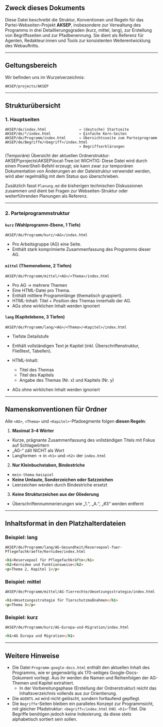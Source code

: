 ## Zweck dieses Dokuments

Diese Datei beschreibt die Struktur, Konventionen und Regeln für das Partei-Webseiten-Projekt **AKSEP**, insbesondere zur Verwaltung des Programms in drei Detaillierungsgraden (kurz, mittel, lang), zur Erstellung von Begriffsseiten und zur Pfadbenennung. Sie dient als Referenz für Agenten, Redakteur:innen und Tools zur konsistenten Weiterentwicklung des Webauftritts.

---

## Geltungsbereich

Wir befinden uns im Wurzelverzeichnis:
```
AKSEP/projects/AKSEP
```

---

## Strukturübersicht

### 1. Hauptseiten

```plaintext
AKSEP/de/index.html               → (deutsche) Startseite
AKSEP/de/*/index.html             → Einfache Kern-Seiten
AKSEP/de/Programm/index.html      → Übersichtsseite zum Parteiprogramm
AKSEP/de/Begriffe/<begriff>/index.html
                                  → Begriffserklärungen
```

(Temporäre) Übersicht der aktuellen Ordnerstruktur:
AKSEP\projects\AKSEP\local-Tree.txt
WICHTIG: Diese Datei wird durch einen PowerShell-Befehl erzeugt; sie kann zwar zur temporären Dokumentation von Änderungen an der Dateistruktur verwendet werden, wird aber regelmäßig mit dem Status quo überschrieben.

Zusätzlich fasst `Planung.md` die bisherigen technischen Diskussionen zusammen und dient bei Fragen zur Webseiten-Struktur oder weiterführenden Planungen als Referenz.

---

### 2. Parteiprogrammstruktur

#### `kurz` (Wahlprogramm-Ebene, 1 Tiefe)

```plaintext
AKSEP/de/Programm/kurz/<AG>/index.html
```

* Pro Arbeitsgruppe (AG) eine Seite.
* Enthält stark komprimierte Zusammenfassung des Programms dieser AG.

#### `mittel` (Themenebene, 2 Tiefen)

```plaintext
AKSEP/de/Programm/mittel/<AG>/<Thema>/index.html
```

* Pro AG → mehrere Themen
* Eine HTML-Datei pro Thema.
* Enthält mittlere Programmlänge (thematisch gruppiert).
* HTML-Inhalt: Titel + Position des Themas innerhalb der AG.
* AGs ohne wirklichen Inhalt werden ignoriert

#### `lang` (Kapitelebene, 3 Tiefen)

```plaintext
AKSEP/de/Programm/lang/<AG>/<Thema>/<Kapitel>/index.html
```

* Tiefste Detailstufe
* Enthält vollständigen Text je Kapitel (inkl. Überschriftenstruktur, Fließtext, Tabellen).
* HTML-Inhalt:

  * Titel des Themas
  * Titel des Kapitels
  * Angabe des Themas (Nr. x) und Kapitels (Nr. y)

* AGs ohne wirklichen Inhalt werden ignoriert
---

## Namenskonventionen für Ordner

Alle `<AG>`, `<Thema>` und `<Kapitel>`-Pfadsegmente folgen **diesen Regeln**:

1. **Maximal 3–4 Wörter**

* Kurze, prägnante Zusammenfassung des vollständigen Titels mit Fokus auf Schlagwörtern
* „AG-“ zält NICHT als Wort
* Langformen → in `<h1>` und `<h2>` der `index.html`

2. **Nur Kleinbuchstaben, Bindestriche**

* `mein-thema-beispiel`
* **Keine Umlaute, Sonderzeichen oder Satzzeichen**
* Leerzeichen werden durch Bindestriche ersetzt

3. **Keine Strukturzeichen aus der Gliederung**

* Überschriftennummerierungen wie „1.“, „A.“, „#3“ werden entfernt

---

## Inhaltsformat in den Platzhalterdateien

### Beispiel: lang

```plaintext
AKSEP/de/Programm/lang/AG-Gesundheit/Reservepool-fuer-Pflegefachkraefte/Kernidee/index.html
```

```html
<h1>Reservepool für Pflegefachkräfte</h1>
<h2>Kernidee und Funktionsweise</h2>
<p>Thema 2, Kapitel 1</p>
```

### Beispiel: mittel

```plaintext
AKSEP/de/Programm/mittel/AG-Tierrechte/Umsetzungsstrategie/index.html
```

```html
<h1>Umsetzungsstrategie für Tierschutzmaßnahmen</h1>
<p>Thema 3</p>
```

### Beispiel: kurz

```plaintext
AKSEP/de/Programm/kurz/AG-Europa-und-Migration/index.html
```

```html
<h1>AG Europa und Migration</h1>
```

---

## Weitere Hinweise

* Die Datei `Programm-google-docs.html` enthält den aktuellen Inhalt des Programms, wie er gegenwärtig als 170-seitiges Google-Docs-Dokument vorliegt. Aus ihr werden die Namen und Reihenfolgen der AG-Themen und Kapitel extrahiert.
  * In der Vorbereitungsphase (Erstellung der Ordnerstruktur) reicht das Inhaltsverzeichnis vollends aus zur Orientierung.
* Die `AGENTS.md` wird nicht gelöscht, sondern fortlaufend gepflegt.
* Die `Begriffe`-Seiten bleiben ein paralleles Konzept zur Programmsicht, mit gleicher Pfadstruktur: `<begriff>/index.html` inkl. `<h1>`-Titel. Die Begriffe benötigen jedoch keine Indexierung, da diese stets alphabetisch sortiert sein sollen.
